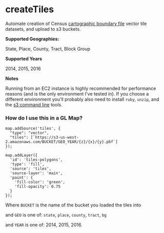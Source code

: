 # createTiles

Automate creation of Census [cartographic boundary file](https://www.census.gov/geo/maps-data/data/tiger-cart-boundary.html) vector tile datasets, and upload to s3 buckets.

**Supported Geographies:**

State, Place, County, Tract, Block Group

**Supported Years**

2014, 2015, 2016

**Notes**

Running from an EC2 instance is highly recommended for performance reasons (and is the only environment I've tested in).  If you choose a different environment you'll probably also need to install ```ruby```, ```unzip```, and the [s3 command line](http://docs.aws.amazon.com/cli/latest/userguide/installing.html) tools.  


### How do I use this in a GL Map? ###

```
map.addSource('tiles', {
  "type": "vector",
  "tiles": [`https://s3-us-west-2.amazonaws.com/BUCKET/GEO_YEAR/{z}/{x}/{y}.pbf`]
});

map.addLayer({
  'id': 'tiles-polygons',
  'type': 'fill',
  'source': 'tiles',
  'source-layer': 'main',
  'paint': {
    'fill-color': 'green',
    'fill-opacity': 0.75
  }
});
```

Where ```BUCKET``` is the name of the bucket you loaded the tiles into

and ```GEO``` is one of: ```state```, ```place```, ```county```, ```tract```, ```bg```

and ```YEAR``` is one of: 2014, 2015, 2016.